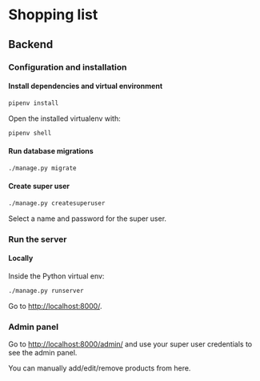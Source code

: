 # Shopping list

## Backend

### Configuration and installation

#### Install dependencies and virtual environment

```bash
pipenv install
```

Open the installed virtualenv with:

```bash
pipenv shell
```

#### Run database migrations

```bash
./manage.py migrate
```

#### Create super user

```bash
./manage.py createsuperuser
```

Select a name and password for the super user.

### Run the server

#### Locally

Inside the Python virtual env:

```bash
./manage.py runserver
```

Go to [http://localhost:8000/](http://localhost:8000/).

### Admin panel

Go to [http://localhost:8000/admin/](http://localhost:8000/admin/) and use your super user credentials to see the admin panel.

You can manually add/edit/remove products from here.
